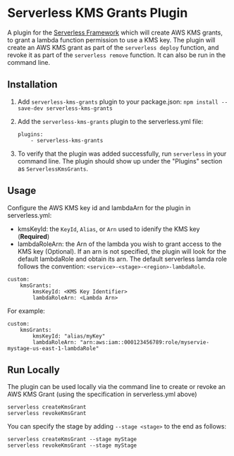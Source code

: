 # Serverless KMS Grants Plugin

A plugin for the [Serverless Framework](https://serverless.com/) which will create AWS KMS grants, to grant a lambda function permission to use a KMS key.
The plugin will create an AWS KMS grant as part of the `serverless deploy` function, and revoke it as part of the `serverless remove` function. It can also be run in the command line.

## Installation

1. Add `serverless-kms-grants` plugin to your package.json:
    ```npm install --save-dev serverless-kms-grants```

2. Add the `serverless-kms-grants` plugin to the serverless.yml file:
    ```
    plugins:
        - serverless-kms-grants
    ```

3. To verify that the plugin was added successfully, run `serverless` in your command line. The plugin should show up under the "Plugins" section as `ServerlessKmsGrants`.

## Usage

Configure the AWS KMS key id and lambdaArn for the plugin in serverless.yml:
* kmsKeyId: the `KeyId`, `Alias`, or `Arn` used to idenify the KMS key (**Required**)
* lambdaRoleArn: the Arn of the lambda you wish to grant access to the KMS key (Optional). If an arn is not specified, the plugin will look for the default lambdaRole and obtain its arn. The default serverless lamda role follows the convention: `<service>-<stage>-<region>-lambdaRole`.
```
custom:
    kmsGrants:
        kmsKeyId: <KMS Key Identifier>
        lambdaRoleArn: <Lambda Arn>
```

For example:
```
custom:
    kmsGrants:
        kmsKeyId: "alias/myKey"
        lambdaRoleArn: "arn:aws:iam::000123456789:role/myservie-mystage-us-east-1-lambdaRole"
```

## Run Locally
The plugin can be used locally via the command line to create or revoke an AWS KMS Grant (using the specification in serverless.yml above)
```
serverless createKmsGrant 
serverless revokeKmsGrant
```

You can specify the stage by adding `--stage <stage>` to the end as follows:
```
serverless createKmsGrant --stage myStage
serverless revokeKmsGrant --stage myStage
```